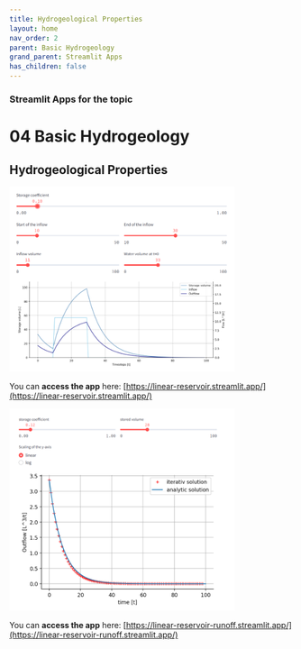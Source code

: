 ```yaml
---
title: Hydrogeological Properties
layout: home
nav_order: 2
parent: Basic Hydrogeology
grand_parent: Streamlit Apps
has_children: false
---
```


<script type="text/javascript" async
    src="https://cdnjs.cloudflare.com/ajax/libs/mathjax/3.2.2/es5/tex-mml-chtml.js">
</script>

### Streamlit Apps for the topic

# 04 Basic Hydrogeology



## Hydrogeological Properties

<img src="..\assets\images\st\04\Linear Reservoir.png" alt="Screenshot of the app" width="400" />



You can **access the app** here: [https://linear-reservoir.streamlit.app/](https://linear-reservoir.streamlit.app/)





<img src="..\assets\images\st\04\Linear Reservoir Runoff.png" alt="Screenshot of the app" width="400" />

You can **access the app** here: [https://linear-reservoir-runoff.streamlit.app/](https://linear-reservoir-runoff.streamlit.app/)
